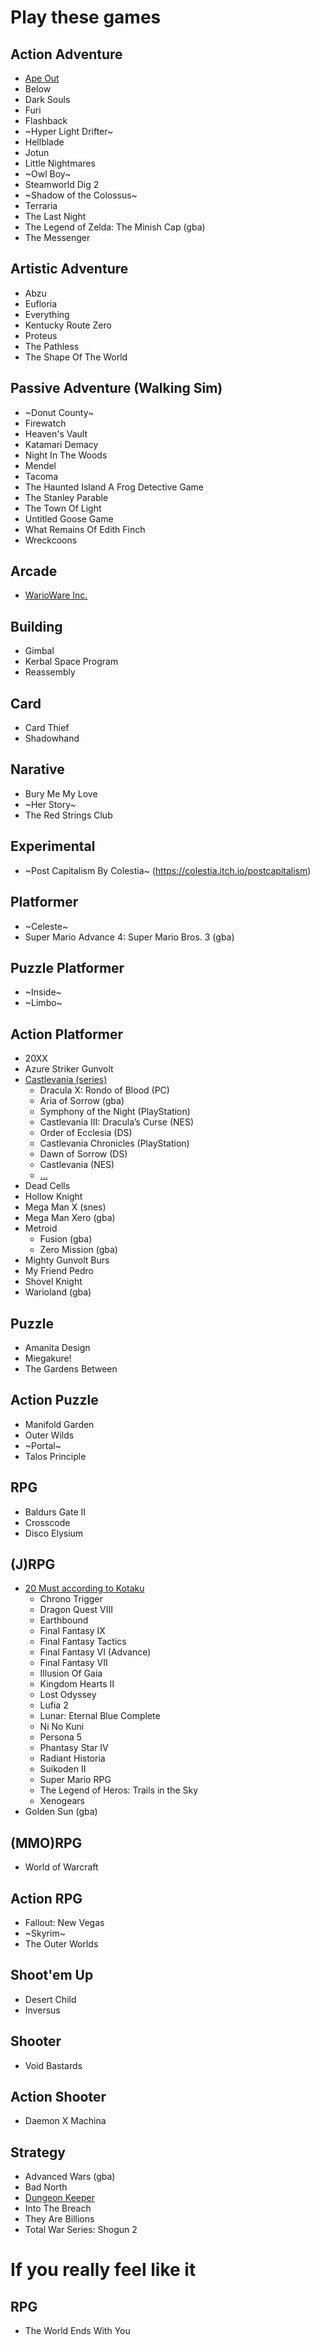 # Play these games

## Action Adventure
* [Ape Out](https://store.steampowered.com/app/447150/APE_OUT/)
* Below
* Dark Souls
* Furi
* Flashback
* ~Hyper Light Drifter~
* Hellblade
* Jotun
* Little Nightmares
* ~Owl Boy~
* Steamworld Dig 2
* ~Shadow of the Colossus~
* Terraria
* The Last Night
* The Legend of Zelda: The Minish Cap (gba)
* The Messenger

## Artistic Adventure
* Abzu
* Eufloria
* Everything
* Kentucky Route Zero
* Proteus
* The Pathless
* The Shape Of The World


## Passive Adventure (Walking Sim)
* ~Donut County~
* Firewatch
* Heaven's Vault
* Katamari Demacy
* Night In The Woods
* Mendel
* Tacoma
* The Haunted Island A Frog Detective Game
* The Stanley Parable
* The Town Of Light
* Untitled Goose Game
* What Remains Of Edith Finch
* Wreckcoons

## Arcade
* [WarioWare Inc.](https://www.mariowiki.com/WarioWare,_Inc.:_Mega_Microgame$!)

## Building
* Gimbal
* Kerbal Space Program
* Reassembly

## Card
* Card Thief
* Shadowhand

## Narative
* Bury Me My Love
* ~Her Story~
* The Red Strings Club

## Experimental
* ~Post Capitalism By Colestia~ (https://colestia.itch.io/postcapitalism)

## Platformer
* ~Celeste~
* Super Mario Advance 4: Super Mario Bros. 3 (gba)

## Puzzle Platformer
* ~Inside~
* ~Limbo~

## Action Platformer
* 20XX
* Azure Striker Gunvolt
* [Castlevania (series)](https://www.polygon.com/features/2018/10/26/18011828/best-castlevania)
	* Dracula X: Rondo of Blood (PC)
	* Aria of Sorrow (gba)
	* Symphony of the Night (PlayStation)
	* Castlevania III: Dracula’s Curse (NES)
	* Order of Ecclesia (DS)
	* Castlevania Chronicles (PlayStation)
	* Dawn of Sorrow (DS)
	* Castlevania (NES)
	* [...](https://www.polygon.com/features/2018/10/26/18011828/best-castlevania)
* Dead Cells
* Hollow Knight
* Mega Man X (snes)
* Mega Man Xero (gba)
* Metroid
	* Fusion (gba)
	* Zero Mission (gba)
* Mighty Gunvolt Burs
* My Friend Pedro
* Shovel Knight
* Warioland (gba)

## Puzzle
* Amanita Design
* Miegakure!
* The Gardens Between

## Action Puzzle
* Manifold Garden
* Outer Wilds
* ~Portal~
* Talos Principle

## RPG
* Baldurs Gate II
* Crosscode
* Disco Elysium

## (J)RPG
* [20 Must according to Kotaku](https://kotaku.com/the-20-jrpgs-you-must-play-1222229344)
	* Chrono Trigger
	* Dragon Quest VIII
	* Earthbound
	* Final Fantasy IX
	* Final Fantasy Tactics
	* Final Fantasy VI (Advance)
	* Final Fantasy VII
	* Illusion Of Gaia
	* Kingdom Hearts II
	* Lost Odyssey
	* Lufia 2
	* Lunar: Eternal Blue Complete
	* Ni No Kuni
	* Persona 5
	* Phantasy Star IV
	* Radiant Historia
	* Suikoden II
	* Super Mario RPG
	* The Legend of Heros: Trails in the Sky
	* Xenogears
* Golden Sun (gba)

## (MMO)RPG
* World of Warcraft

## Action RPG
* Fallout: New Vegas
* ~Skyrim~
* The Outer Worlds

## Shoot'em Up
* Desert Child
* Inversus

## Shooter
* Void Bastards

## Action Shooter
* Daemon X Machina

## Strategy
* Advanced Wars (gba)
* Bad North
* [Dungeon Keeper](https://www.gog.com/game/dungeon_keeper)
* Into The Breach
* They Are Billions
* Total War Series: Shogun 2

# If you really feel like it

## RPG
* The World Ends With You
